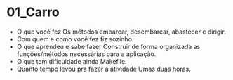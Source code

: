 # 01_Carro

- O que você fez
 Os métodos embarcar, desembarcar, abastecer e dirigir.
- Com quem e como você fez
 fiz sozinho.
- O que aprendeu e sabe fazer
Construir de forma organizada as funções/métodos necessárias para a aplicação.
- O que tem dificuldade ainda
 Makefile.
- Quanto tempo levou pra fazer a atividade
 Umas duas horas.
